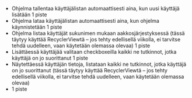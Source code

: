 
- Ohjelma tallentaa käyttäjälistan automaattisesti aina, kun uusi käyttäjä lisätään
1 piste
- Ohjelma lataa käyttäjälistan automaattisesti aina, kun ohjelma käynnistetään
1 piste
- Ohjelma listaa käyttäjät sukunimen mukaan aakkosjärjestyksessä (tässä täytyy käyttää RecyclerViewtä – jos tehty edellisellä viikolla, ei tarvitse tehdä uudelleen, vaan käytetään olemassa olevaa)
1 piste
- Lisättäessä käyttäjää valitaan checkboxeilla kaikki ne tutkinnot, jotka käyttäjä  on jo suorittanut
1 piste
- Näytettäessä käyttäjän tietoja, listataan kaikki ne tutkinnot, jotka käyttäjä on jo suorittanut (tässä täytyy käyttää RecyclerViewtä – jos tehty edellisellä viikolla, ei tarvitse tehdä uudelleen, vaan käytetään olemassa olevaa) 
- 1 piste
